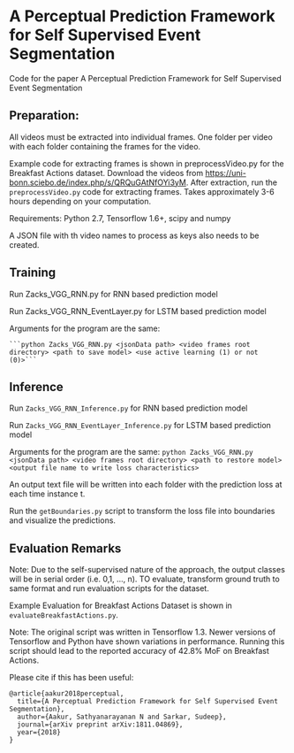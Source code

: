 # A Perceptual Prediction Framework for Self Supervised Event Segmentation
Code for the paper A Perceptual Prediction Framework for Self Supervised Event Segmentation

## Preparation:
  All videos must be extracted into individual frames. One folder per video with each folder containing the frames for the video.
  
   Example code for extracting frames is shown in preprocessVideo.py for the Breakfast Actions dataset. Download the videos from https://uni-bonn.sciebo.de/index.php/s/QRQuGAtNfOYi3yM. After extraction, run the ```preprocessVideo.py``` code for extracting frames. Takes approximately 3-6 hours depending on your computation.
  
  Requirements: Python 2.7, Tensorflow 1.6+, scipy and numpy
  
  A JSON file with th video names to process as keys also needs to be created.
  
  
## Training
  Run Zacks_VGG_RNN.py for RNN based prediction model
  
  Run Zacks_VGG_RNN_EventLayer.py for LSTM based prediction model
  
  Arguments for the program are the same:
  
    ```python Zacks_VGG_RNN.py <jsonData path> <video frames root directory> <path to save model> <use active learning (1) or not (0)>```
  
## Inference

  Run ```Zacks_VGG_RNN_Inference.py``` for RNN based prediction model
  
  Run ```Zacks_VGG_RNN_EventLayer_Inference.py``` for LSTM based prediction model
  
  Arguments for the program are the same:
   ``` python Zacks_VGG_RNN.py <jsonData path> <video frames root directory> <path to restore model> <output file name to write loss characteristics> ```

  An output text file will be written into each folder with the prediction loss at each time instance t.
  
  Run the ```getBoundaries.py``` script to transform the loss file into boundaries and visualize the predictions.
  
## Evaluation Remarks
  Note: Due to the self-supervised nature of the approach, the output classes will be in serial order (i.e. 0,1, ..., n). TO evaluate, transform ground truth to same format and run evaluation scripts for the dataset. 
  
  Example Evaluation for Breakfast Actions Dataset is shown in ```evaluateBreakfastActions.py```.
  
  Note: The original script was written in Tensorflow 1.3. Newer versions of Tensorflow and Python have shown variations in performance. Running this script should lead to the reported accuracy of 42.8% MoF on Breakfast Actions.

Please cite if this has been useful:
```
@article{aakur2018perceptual,
  title={A Perceptual Prediction Framework for Self Supervised Event Segmentation},
  author={Aakur, Sathyanarayanan N and Sarkar, Sudeep},
  journal={arXiv preprint arXiv:1811.04869},
  year={2018}
}
```
